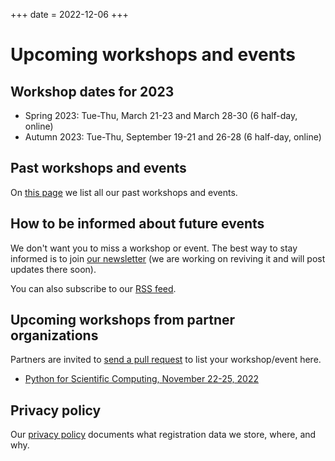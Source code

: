 +++
date = 2022-12-06
+++

# Upcoming workshops and events


## Workshop dates for 2023

<!-- If you edit this section, also update the date on top of this page. This
is important for RSS feed. -->

- Spring 2023: Tue-Thu, March 21-23 and March 28-30 (6 half-day, online)
- Autumn 2023: Tue-Thu, September 19-21 and 26-28 (6 half-day, online)


## Past workshops and events

On [this page](/workshops/past/) we list all our past workshops and events.


## How to be informed about future events

We don't want you to miss a workshop or event. The best
way to stay informed is to join [our newsletter](https://tinyletter.com/coderefinery)
(we are working on reviving it and will post updates there soon).

You can also subscribe to our [RSS feed](/atom.xml).


## Upcoming workshops from partner organizations

<div class="uk-alert-primary" uk-alert>
<a class="uk-alert-close" uk-close></a>

Partners are invited to [send a pull
request](https://github.com/coderefinery/coderefinery.org/edit/main/content/workshops/upcoming.md)
to list your workshop/event here.

</div>

- [Python for Scientific Computing, November 22-25,
  2022](https://scicomp.aalto.fi/training/scip/python-for-scicomp-2022/)


## Privacy policy

Our [privacy policy](/privacy-policy/)
documents what registration data we store, where, and why.
